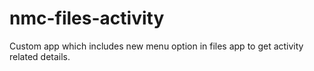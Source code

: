 # nmc-files-activity
Custom app which includes new menu option in files app to get activity related details.
